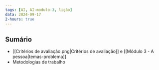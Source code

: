 ```yaml
---
tags: [AI, AI-modulo-3, lição]
data: 2024-09-17
2-hours: true
---
```


## Sumário
- [[Critérios de avaliação.png|Critérios de avaliação]] e [[Módulo 3 - A pessoa|temas-problema]]
- Metodologias de trabalho